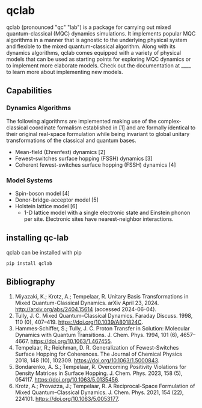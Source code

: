 # qclab
qclab (pronounced "qc" "lab") is a package for carrying out mixed quantum-classical (MQC) dynamics simulations. It implements popular MQC algorithms in a manner that is agnostic to the underlying physical system and flexible to the mixed quantum-classical algorithm. Along with its dynamics algorithms, qclab comes equipped with a variety of physical models that can be used as starting points for exploring MQC dynamics or to implement more elaborate models. Check out the documentation at ____ to learn more about implementing new models. 

## Capabilities
### Dynamics Algorithms
The following algorithms are implemented making use of the complex-classical coordinate formalism established in [1] and are formally identical to their original real-space formulation while being invariant to global unitary transformations of the classical and quantum bases. 
* Mean-field (Ehrenfest) dynamics [2]
* Fewest-switches surface hopping (FSSH) dynamics [3]
* Coherent fewest-switches surface hopping (FSSH) dynamics [4]
### Model Systems
* Spin-boson model [4]
* Donor-bridge-acceptor model [5]
* Holstein lattice model [6]
    - 1-D lattice model with a single electronic state and Einstein phonon per site. Electronic sites have nearest-neighbor interactions. 
## installing qc-lab
qclab can be installed with pip 
```
pip install qclab
```

## Bibliography
1. Miyazaki, K.; Krotz, A.; Tempelaar, R. Unitary Basis Transformations in Mixed Quantum-Classical Dynamics. arXiv April 23, 2024. http://arxiv.org/abs/2404.15614 (accessed 2024-06-04).
2. Tully, J. C. Mixed Quantum–Classical Dynamics. Faraday Discuss. 1998, 110 (0), 407–419. https://doi.org/10.1039/A801824C.
3. Hammes‐Schiffer, S.; Tully, J. C. Proton Transfer in Solution: Molecular Dynamics with Quantum Transitions. J. Chem. Phys. 1994, 101 (6), 4657–4667. https://doi.org/10.1063/1.467455.
4. Tempelaar, R.; Reichman, D. R. Generalization of Fewest-Switches Surface Hopping for Coherences. The Journal of Chemical Physics 2018, 148 (10), 102309. https://doi.org/10.1063/1.5000843.
5. Bondarenko, A. S.; Tempelaar, R. Overcoming Positivity Violations for Density Matrices in Surface Hopping. J. Chem. Phys. 2023, 158 (5), 054117. https://doi.org/10.1063/5.0135456.
6. Krotz, A.; Provazza, J.; Tempelaar, R. A Reciprocal-Space Formulation of Mixed Quantum–Classical Dynamics. J. Chem. Phys. 2021, 154 (22), 224101. https://doi.org/10.1063/5.0053177.

